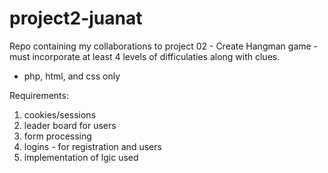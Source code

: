 # project2-juanat

Repo containing my collaborations to project 02 - Create Hangman game - must incorporate at least 4 levels of difficulaties along with clues.
- php, html, and css only

Requirements:
1. cookies/sessions
2. leader board for users
3. form processing
4. logins - for registration and users
5. implementation of lgic used
